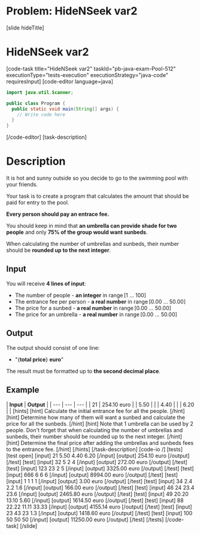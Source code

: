# Problem: HideNSeek var2
[slide hideTitle]
# HideNSeek var2
[code-task title="HideNSeek var2" taskId="pb-java-exam-Pool-512" executionType="tests-execution" executionStrategy="java-code" requiresInput]
[code-editor language=java]
```java
import java.util.Scanner;

public class Program {
  public static void main(String[] args) {
    // Write code here
  }
}
```
[/code-editor]
[task-description]
# Description
It is hot and sunny outside so you decide to go to the swimming pool with your friends. 

Your task is to create a program that calculates the amount that should be paid for entry to the pool. 

**Every person should pay an entrace fee.** 

You should keep in mind that **an umbrella can provide shade for two people** and only **75% of the group would want sunbeds**. 

When calculating the number of umbrellas and sunbeds, their number should be **rounded up to the next integer**.

## Input
You will receive **4 lines of input**: 
- The number of people - **an integer** in range [1 ... 100]
- The entrance fee per person - **a real number** in range [0.00 ... 50.00]
- The price for a sunbed - **a real number** in range [0.00 ... 50.00]
- The price for an umbrella - **a real number** in range [0.00 ... 50.00] 

## Output
The output should consist of one line:
- "\{**total price**\} **euro**" 

The result must be formatted up to **the second decimal place**. 

## Example
| **Input** | **Output** |
| --- | --- | --- |
| 21 | 254.10 euro | 
| 5.50 | | 
| 4.40 | | 
| 6.20 | | 
[hints]
[hint]
Calculate the initial entrance fee for all the people.
[/hint]
[hint]
Determine how many of them will want a sunbed and calculate the price for all the sunbeds.
[/hint]
[hint]
Note that 1 umbrella can be used by 2 people. Don't forget that when calculating the number of umbrellas and sunbeds, their number should be rounded up to the next integer.
[/hint]
[hint]
Determine the final price after adding the umbrellas and sunbeds fees to the entrance fee.
[/hint]
[/hints]
[/task-description]
[code-io /]
[tests]
[test open]
[input]
21
5.50
4.40
6.20
[/input]
[output]
254.10 euro
[/output]
[/test]
[test]
[input]
32
5
2
4
[/input]
[output]
272.00 euro
[/output]
[/test]
[test]
[input]
123
23
2
5
[/input]
[output]
3325.00 euro
[/output]
[/test]
[test]
[input]
666
6
6
6
[/input]
[output]
8994.00 euro
[/output]
[/test]
[test]
[input]
1
1
1
1
[/input]
[output]
3.00 euro
[/output]
[/test]
[test]
[input]
34
2.4
2.2
1.6
[/input]
[output]
166.00 euro
[/output]
[/test]
[test]
[input]
46
24
23.4
23.6
[/input]
[output]
2465.80 euro
[/output]
[/test]
[test]
[input]
49
20.20
13.10
5.60
[/input]
[output]
1614.50 euro
[/output]
[/test]
[test]
[input]
88
22.22
11.11
33.33
[/input]
[output]
4155.14 euro
[/output]
[/test]
[test]
[input]
23
43
23
1.3
[/input]
[output]
1418.60 euro
[/output]
[/test]
[test]
[input]
100
50
50
50
[/input]
[output]
11250.00 euro
[/output]
[/test]
[/tests]
[/code-task]
[/slide]
